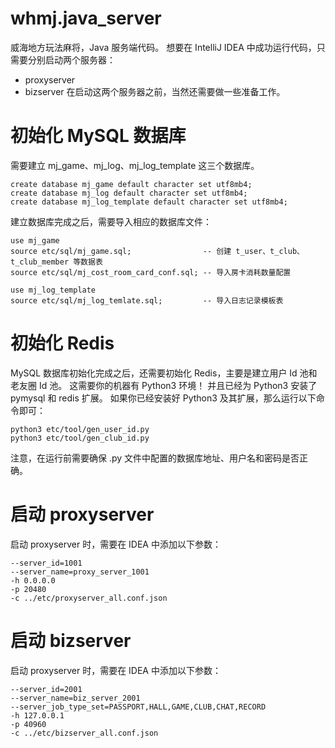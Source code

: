 # whmj.java_server

威海地方玩法麻将，Java 服务端代码。
想要在 IntelliJ IDEA 中成功运行代码，只需要分别启动两个服务器：
- proxyserver
- bizserver
在启动这两个服务器之前，当然还需要做一些准备工作。

# 初始化 MySQL 数据库
需要建立 mj_game、mj_log、mj_log_template 这三个数据库。
```
create database mj_game default character set utf8mb4;
create database mj_log default character set utf8mb4;
create database mj_log_template default character set utf8mb4;
```
建立数据库完成之后，需要导入相应的数据库文件：
```
use mj_game
source etc/sql/mj_game.sql;                -- 创建 t_user、t_club、t_club_member 等数据表
source etc/sql/mj_cost_room_card_conf.sql; -- 导入房卡消耗数量配置

use mj_log_template
source etc/sql/mj_log_temlate.sql;         -- 导入日志记录模板表
```

# 初始化 Redis
MySQL 数据库初始化完成之后，还需要初始化 Redis，主要是建立用户 Id 池和老友圈 Id 池。
这需要你的机器有 Python3 环境！
并且已经为 Python3 安装了 pymysql 和 redis 扩展。
如果你已经安装好 Python3 及其扩展，那么运行以下命令即可：
```
python3 etc/tool/gen_user_id.py
python3 etc/tool/gen_club_id.py
```
注意，在运行前需要确保 .py 文件中配置的数据库地址、用户名和密码是否正确。

# 启动 proxyserver
启动 proxyserver 时，需要在 IDEA 中添加以下参数：
```
--server_id=1001
--server_name=proxy_server_1001
-h 0.0.0.0
-p 20480
-c ../etc/proxyserver_all.conf.json
```

# 启动 bizserver
启动 proxyserver 时，需要在 IDEA 中添加以下参数：
```
--server_id=2001
--server_name=biz_server_2001
--server_job_type_set=PASSPORT,HALL,GAME,CLUB,CHAT,RECORD
-h 127.0.0.1
-p 40960
-c ../etc/bizserver_all.conf.json
```
